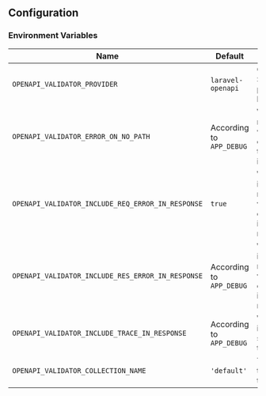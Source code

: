 ## Configuration

### Environment Variables

| Name | Default | Description |
| - | - | - |
| `OPENAPI_VALIDATOR_PROVIDER` | `laravel-openapi` | OpenAPI Schema provider used by default. |
| `OPENAPI_VALIDATOR_ERROR_ON_NO_PATH` | According to `APP_DEBUG` | Whether to respond error when the path corresponding to the request is not defined. |
| `OPENAPI_VALIDATOR_INCLUDE_REQ_ERROR_IN_RESPONSE` | `true` | Whether to include a request validation error pointer in the response. |
| `OPENAPI_VALIDATOR_INCLUDE_RES_ERROR_IN_RESPONSE` | According to `APP_DEBUG` | Whether to include a response validation error pointer in the response. |
| `OPENAPI_VALIDATOR_INCLUDE_TRACE_IN_RESPONSE` | According to `APP_DEBUG` | Whether to include a stack trace in the response. |
| `OPENAPI_VALIDATOR_COLLECTION_NAME` | `'default'` | The name of the collection to be used. |



